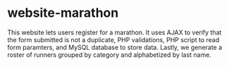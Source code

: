 # website-marathon
This website lets users register for a marathon. 
It uses AJAX to verify that the form submitted is not a duplicate, 
PHP validations, 
PHP script to read form paramters, 
and MySQL database to store data.
Lastly, we generate a roster of runners grouped by category and alphabetized by last name.
